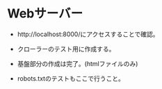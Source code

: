 # Webサーバー

* http://localhost:8000/にアクセスすることで確認。

* クローラーのテスト用に作成する。

* 基盤部分の作成は完了。(htmlファイルのみ)

* robots.txtのテストもここで行うこと。


